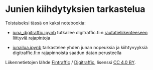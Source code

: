 # Junien kiihdytyksien tarkastelua

Toistaiseksi tässä on kaksi notebookia:

* [juna_digitraffic.ipynb](juna_digitraffic.ipynb) tutkailee digitraffic.fi:n [rautatieliikenteeseen liittyviä rajapintoja](https://www.digitraffic.fi/rautatieliikenne/)

* [junailua.ipynb](junailua.ipynb) tarkastelee yhden junan nopeuksia ja kiihtyvyyksiä digitraffic.fi:n rajapinnoista saadun datan perusteella


Liikennetietojen lähde [Fintraffic](https://www.fintraffic.fi/fi) / [Digitraffic](https://www.digitraffic.fi/), lisenssi [CC 4.0 BY](https://creativecommons.org/licenses/by/4.0/).